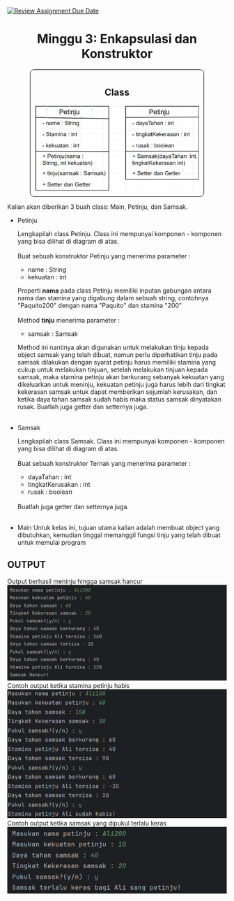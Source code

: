 [![Review Assignment Due Date](https://classroom.github.com/assets/deadline-readme-button-22041afd0340ce965d47ae6ef1cefeee28c7c493a6346c4f15d667ab976d596c.svg)](https://classroom.github.com/a/15_r_kfz)
<h1 style="text-align: center;">Minggu 3: Enkapsulasi dan Konstruktor</h1>

<div style="display: flex; justify-content: center; align-items: center; flex-direction: column;">
    <div style="
        text-align: center;
        border: 1px solid black;
        border-radius: 10px;
        width: 75%;
        padding: 10px;
        ">
        <h2>Class</h2>
        <img src="./Class.png">
    </div>
</div>

Kalian akan diberikan 3 buah class: Main, Petinju, dan Samsak.

- Petinju

  Lengkapilah class Petinju. Class ini mempunyai komponen - komponen yang bisa dilihat di diagram di atas.  
  <br>
  Buat sebuah konstruktor Petinju yang menerima parameter :
    - name : String
    - kekuatan : int

  Properti <b>nama</b> pada class Petinju memiliki inputan gabungan antara nama dan stamina yang digabung dalam sebuah string, contohnya "Paquito200" dengan nama "Paquito" dan stamina "200"
  <br>
  <br>
  Method <b>tinju</b> menerima parameter :
    - samsak : Samsak

  Method ini nantinya akan digunakan untuk melakukan tinju kepada object samsak yang telah dibuat, namun perlu diperhatikan tinju pada samsak dilakukan dengan syarat petinju harus memiliki stamina yang cukup untuk melakukan tinjuan, setelah melakukan tinjuan kepada samsak, maka stamina petinju akan berkurang sebanyak kekuatan yang dikeluarkan untuk meninju, kekuatan petinju juga harus lebih dari tingkat kekerasan samsak untuk dapat memberikan sejumlah kerusakan, dan ketika daya tahan samsak sudah habis maka status samsak dinyatakan rusak.
  Buatlah juga getter dan setternya juga.
  <br>
  <br>
- Samsak

  Lengkapilah class Samsak. Class ini mempunyai komponen - komponen yang bisa dilihat di diagram di atas.  
  <br>
  Buat sebuah konstruktor Ternak yang menerima parameter :
    - dayaTahan : int
    - tingkatKerusakan : int
    - rusak : boolean

  <br>
  Buatlah juga getter dan setternya juga.
  <br>
  <br>
- Main
  Untuk kelas ini, tujuan utama kalian adalah membuat object yang dibutuhkan, kemudian tinggal memanggil fungsi tinju yang telah dibuat untuk memulai program

## OUTPUT
Output berhasil meninju hingga samsak hancur
<br>
![Contoh Output Berhasil Meninju hingga samsak hancur](Output1.png)
<br>
Contoh output ketika stamina petinju habis
<br>
![Contoh Output stamina petinju habis](Output2.png)
<br>
Contoh output ketika samsak yang dipukul terlalu keras
<br>
![Contoh Output samsak terlalu keras](Output3.png)


